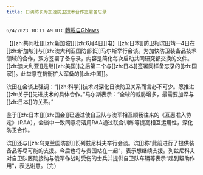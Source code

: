 ```yaml
---
title: 日澳防长为加速防卫技术合作签署备忘录
---
```

`6/4/2023 10:11 AM UTC` [轉載自GNews](https://gnews.org/articles/1356506)


【[[zh:共同社]][[zh:新加坡]][[zh:6月4日]]电】[[zh:日本]]防卫相滨田靖一4日在[[zh:新加坡]]与[[zh:澳大利亚国防部长]]马尔斯举行会谈。为加快防卫装备品技术领域的合作，双方签署了备忘录，内容是简化每次启动共同研究都交换的文件。[[zh:澳大利亚]]是继[[zh:美国]]之后第二个与[[zh:日本]]签署同样备忘录的[[zh:国家]]。此举意在抗衡扩大军备的[[zh:中国]]。

滨田在会谈上强调：“[[zh:科学]]技术对深化日澳防卫关系而言必不可少。愿推进[[zh:关于]]先进技术的具体合作。”马尔斯表示：“全球的威胁增多，最需要加深与[[zh:日本]]的关系。”

鉴于[[zh:日本]][[zh:国会]]已通过使自卫队与澳军相互顺畅往来的《互惠准入协定》（RAA），会谈中一致同意将活用RAA通过联合训练等提高相互运用性，深化防卫合作。

滨田还与[[zh:乌克兰国防部]]长列兹尼科夫举行会谈。滨田称“此前进行了提供装备品等尽可能的支援。今后也将与贵国站在一起”，表示想继续支援。列兹尼科夫对自卫队医院接纳与俄军作战时受伤的士兵并提供自卫队车辆等表示“起到帮助作用”，表达谢意。（完）

